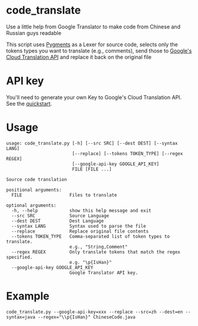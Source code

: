 # code_translate
Use a little help from Google Translator to make code from Chinese and Russian guys readable

This script uses [Pygments](http://pygments.org/) as a Lexer for source code, selects only the tokens types you want to translate (e.g., comments), send those to [Google's Cloud Translation API](https://cloud.google.com/translate/) and replace it back on the original file

# API key
You'll need to generate your own Key to Google's Cloud Translation API. See the [quickstart](https://cloud.google.com/translate/docs/getting-started).

# Usage
```
usage: code_translate.py [-h] [--src SRC] [--dest DEST] [--syntax LANG]
                         [--replace] [--tokens TOKEN_TYPE] [--regex REGEX]
                         [--google-api-key GOOGLE_API_KEY]
                         FILE [FILE ...]

Source code translation

positional arguments:
  FILE                  Files to translate

optional arguments:
  -h, --help            show this help message and exit
  --src SRC             Source Language
  --dest DEST           Dest Language
  --syntax LANG         Syntax used to parse the file
  --replace             Replace original file contents
  --tokens TOKEN_TYPE   Comma-separated list of token types to translate.
                        e.g., "String,Comment"
  --regex REGEX         Only translate tokens that match the regex specified.
                        e.g. "\p{IsHan}"
  --google-api-key GOOGLE_API_KEY
                        Google Translator API key.
```

# Example

```
code_translate.py --google-api-key=xxx --replace --src=zh --dest=en --syntax=java --regex="\\p{IsHan}" ChineseCode.java
```
